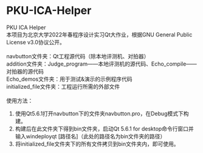 # PKU-ICA-Helper
PKU ICA Helper\
本项目为北京大学2022年春程序设计实习Qt大作业，根据GNU General Public License v3.0协议公开。\
\
navbutton文件夹：Qt工程源代码（除本地评测机、对拍器）\
addition文件夹：Judge_program——本地评测机的源代码、Echo_compile——对拍器的源代码\
Echo_demos文件夹：用于测试&演示的示例程序代码\
initialized_file文件夹：工程运行所需的外部文件\
\
使用方法：
1. 使用Qt5.6.1打开navbutton下的文件夹navbutton.pro，在Debug模式下构建。
2. 构建后在此文件夹下得到bin文件夹，启动Qt 5.6.1 for desktop命令行窗口并输入windeployqt [路径名]（此处的路径名为bin文件夹的路径）
3. 将initialized_file文件夹下的所有文件拷贝到bin文件夹内，即可使用。
